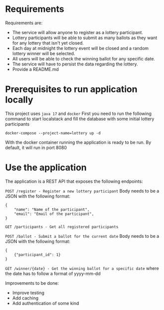 
# Requirements


Requirements are:
- The service will allow anyone to register as a lottery participant.
- Lottery participants will be able to submit as many ballots as they want for any lottery that isn't yet closed.
- Each day at midnight the lottery event will be closed and a random lottery winner will be selected.
- All users will be able to check the winning ballot for any specific date.
- The service will have to persist the data regarding the lottery.
- Provide a README.md

# Prerequisites to run application locally 
This project uses `java 17` and `docker`
First you need to run the following command to start localstack and fill the database with some initial lottery participants

```docker-compose --project-name=lottery up -d```

With the docker container running the application is ready to be run. By default, it will run in port 8080

# Use the application

The application is a REST API that exposes the following endpoints:

```POST /register - Register a new lottery participant```
Body needs to be a JSON with the following format:
```
{
    "name": "Name of the participant",
    "email": "Email of the participant",
}
```

```GET /participants - Get all registered participants```

```POST /ballot - Submit a ballot for the current date```
Body needs to be a JSON with the following format:
```
{
    {"participant_id": 1}
}
```


```GET /winner/{date} - Get the winning ballot for a specific date```
where the date has to follow a format of yyyy-mm-dd



Improvements to be done:
- Improve testing
- Add caching
- Add authentication of some kind

